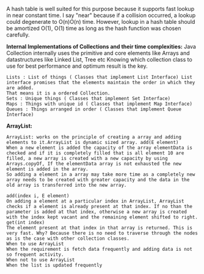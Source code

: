 A hash table is well suited for this purpose because it supports fast lookup in near constant time. I say "near" because if a collision occurred, a lookup could degenerate to O(n)O(n) time. However, lookup in a hash table should be amortized O(1), O(1) time as long as the hash function was chosen carefully.


**Internal Implementations of Collections and their time complexities:**
Java Collection internally uses the primitive and core elements like Arrays and datastructures like  Linked List, Tree etc
Knowing which collection class to use for best performance and optimum result is the key.
```
Lists : List of things ( Classes that implement List Interface) List interface promises that the elements maintain the order in which they are added. 
That means it is a ordered Collection.
Sets : Unique things ( Classes that implement Set Interface)
Maps : Things with unique id ( Classes that implement Map Interface)
Queues : Things arranged in order ( Classes that implement Queue Interface)
```
**ArrayList:**
```
ArrayList: works on the principle of creating a array and adding elements to it.ArrayList is dynamic sized array. add(E element)
When a new element is added the capacity of the array elementData is checked and if it is completely filled that is all element 10 are filled, a new array is created with a new capacity by using Arrays.copyOf, If the elementData array is not exhausted the new element is added in the array.
So adding a element in a array may take more time as a completely new array needs to be created with greater capacity and the data in the old array is transferred into the new array.

add(index i, E element)
On adding a element at a particular index in ArrayList, ArrayList checks if a element is already present at that index. If no than the parameter is added at that index, otherwise a new array is created with the index kept vacant and the remaining element shifted to right.
get(int index)
The element present at that index in that array is returned. This is very fast. Why? Because there is no need to traverse through the nodes as is the case with other collection classes.
When to use ArrayList
When the requirement is fetch data frequently and adding data is not so frequent activity.
When not to use ArrayList
When the list is updated frequently
```